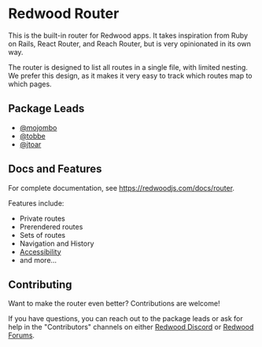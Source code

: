 # Redwood Router

This is the built-in router for Redwood apps.
It takes inspiration from Ruby on Rails, React Router, and Reach Router, but is very opinionated in its own way.

The router is designed to list all routes in a single file, with limited nesting.
We prefer this design, as it makes it very easy to track which routes map to which pages.

## Package Leads

- [@mojombo](https://github.com/mojombo)
- [@tobbe](https://github.com/tobbe)
- [@jtoar](https://github.com/jtoar)

## Docs and Features

For complete documentation, see https://redwoodjs.com/docs/router.

Features include:
- Private routes
- Prerendered routes
- Sets of routes
- Navigation and History
- [Accessibility](https://redwoodjs.com/docs/accessibility)
- and more...

## Contributing

Want to make the router even better? Contributions are welcome!

If you have questions, you can reach out to the package leads or ask for help in the "Contributors" channels on either [Redwood Discord](https://discord.gg/redwoodjs) or [Redwood Forums](https://community.redwoodjs.com/).
